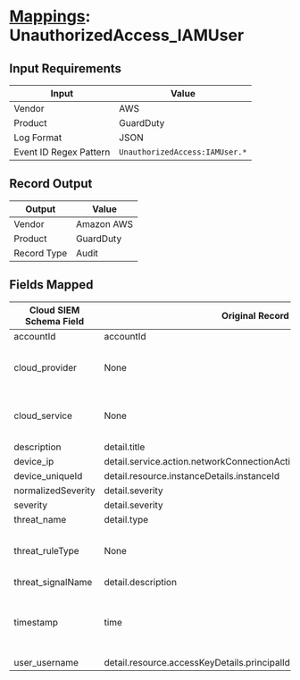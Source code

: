 # [Mappings](README.md): UnauthorizedAccess_IAMUser

## Input Requirements

|Input|Value|
|-----|-----|
|Vendor|AWS|
|Product|GuardDuty|
|Log Format|JSON|
|Event ID Regex Pattern|`UnauthorizedAccess:IAMUser.*`|

## Record Output

|Output|Value|
|------|-----|
|Vendor|Amazon AWS|
|Product|GuardDuty|
|Record Type|Audit|

## Fields Mapped

|Cloud SIEM Schema Field|Original Record Key|Notes|
|-----------------------|-------------------|-----|
|accountId|accountId||
|cloud_provider|None|The static text `AWS` is populated in this schema field.|
|cloud_service|None|The static text `GuardDuty` is populated in this schema field.|
|description|detail.title||
|device_ip|detail.service.action.networkConnectionAction.remoteIpDetails.ipAddressV4||
|device_uniqueId|detail.resource.instanceDetails.instanceId||
|normalizedSeverity|detail.severity||
|severity|detail.severity||
|threat_name|detail.type||
|threat_ruleType|None|The static text `direct` is populated in this schema field.|
|threat_signalName|detail.description||
|timestamp|time|We expect the orginal record value of `time` is in the format `yyyy-MM-dd'T'HH:mm:ss'Z'`|
|user_username|detail.resource.accessKeyDetails.principalId||


